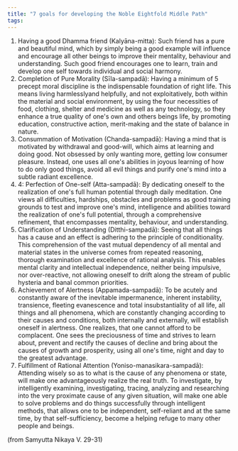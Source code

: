 ```yaml
---
title: "7 goals for developing the Noble Eightfold Middle Path"
tags: 
---
```


 1. Having a good Dhamma friend (Kalyāna-mitta): Such friend has a pure and beautiful mind, which by simply being a good example will influence and encourage all other beings to improve their mentality, behaviour and understanding. Such good friend encourages one to learn, train and develop one self towards individual and social harmony. 
 2. Completion of Pure Morality (Sīla-sampadā): Having a minimum of 5 precept moral discipline is the indispensable foundation of right life. This means living harmlesslyand helpfully, and not exploitatively, both within the material and social environment, by using the four necessities of food, clothing, shelter and medicine as well as any technology, so they enhance a true quality of one's own and others beings life, by promoting education, constructive action, merit-making and the state of balance in nature. 
 3. Consummation of Motivation (Chanda-sampadā): Having a mind that is motivated by withdrawal and good-will, which aims at learning and doing good. Not obsessed by only wanting more, getting low consumer pleasure. Instead, one uses all one's abilities in joyous learning of how to do only good things, avoid all evil things and purify one's mind into a subtle radiant excellence. 
 4. 4: Perfection of One-self (Atta-sampadā): By dedicating oneself to the realization of one's full human potential through daily meditation. One views all difficulties, hardships, obstacles and problems as good training grounds to test and improve one's mind, intelligence and abilities toward the realization of one's full potential, through a comprehensive refinement, that encompasses mentality, behaviour, and understanding. 
 5. Clarification of Understanding (Ditthi-sampadā): Seeing that all things has a cause and an effect is adhering to the principle of conditionality. This comprehension of the vast mutual dependency of all mental and material states in the universe comes from repeated reasoning, thorough examination and excellence of rational analysis. This enables mental clarity and intellectual independence, neither being impulsive, nor over-reactive, not allowing oneself to drift along the stream of public hysteria and banal common priorities. 
 6. Achievement of Alertness (Appamada-sampadā): To be acutely and constantly aware of the inevitable impermanence, inherent instability, transience, fleeting evanescence and total insubstantiality of all life, all things and all phenomena, which are constantly changing according to their causes and conditions, both internally and externally, will establish oneself in alertness. One realizes, that one cannot afford to be complacent. One sees the preciousness of time and strives to learn about, prevent and rectify the causes of decline and bring about the causes of growth and prosperity, using all one's time, night and day to the greatest advantage. 
 7. Fulfillment of Rational Attention (Yoniso-manasikara-sampadā): Attending wisely so as to what is the cause of any phenomena or state, will make one advantageously realize the real truth. To investigate, by intelligently examining, investigating, tracing, analyzing and researching into the very proximate cause of any given situation, will make one able to solve problems and do things successfully through intelligent methods, that allows one to be independent, self-reliant and at the same time, by that self-sufficiency, become a helping refuge to many other people and beings.

 
 (from Samyutta Nikaya V. 29-31)
